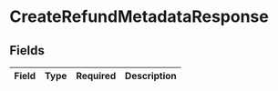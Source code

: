 # CreateRefundMetadataResponse


## Fields

| Field       | Type        | Required    | Description |
| ----------- | ----------- | ----------- | ----------- |